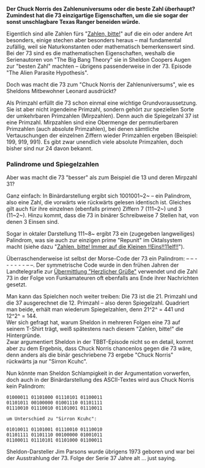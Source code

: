 **Der Chuck Norris des Zahlenuniversums oder die beste Zahl überhaupt? Zumindest hat die 73 einzigartige Eigenschaften, um die sie sogar der sonst unschlagbare Texas Ranger beneiden würde.**

Eigentlich sind alle Zahlen fürs "[Zahlen, bitte!](https://www.heise.de/thema/Zahlen-bitte%21)" auf die ein oder andere Art besonders, einige stechen aber besonders heraus – mal fundamental zufällig, weil sie Naturkonstanten oder mathematisch bemerkenswert sind. Bei der 73 sind es die mathematischen Eigenschaften, weshalb die Serienautoren von "The Big Bang Theory" sie in Sheldon Coopers Augen zur "besten Zahl" machten – übrigens passenderweise in der 73. Episode "The Alien Parasite Hypothesis".

Doch was macht die 73 zum "Chuck Norris der Zahlenuniversums", wie es Sheldons Mitbewohner Leonard ausdrückt?

Als Primzahl erfüllt die 73 schon einmal eine wichtige Grundvoraussetzung. Sie ist aber nicht irgendeine Primzahl, sondern gehört zur speziellen Sorte der umkehrbaren Primzahlen (Mirpzahlen). Denn auch die Spiegelzahl 37 ist eine Primzahl. Mirpzahlen sind eine Obermenge der permutierbaren Primzahlen (auch absolute Primzahlen), bei denen sämtliche Vertauschungen der einzelnen Ziffern wieder Primzahlen ergeben (Beispiel: 199, 919, 991). Es gibt zwar unendlich viele absolute Primzahlen, doch bisher sind nur 24 davon bekannt.

### Palindrome und Spiegelzahlen

Aber was macht die 73 "besser" als zum Beispiel die 13 und deren Mirpzahl 31?

Ganz einfach: In Binärdarstellung ergibt sich 1001001~2~ – ein Palindrom, also eine Zahl, die vorwärts wie rückwärts gelesen identisch ist. Gleiches gilt auch für ihre einzelnen (ebenfalls primen) Ziffern 7 (111~2~) und 3 (11~2~). Hinzu kommt, dass die 73 in binärer Schreibweise 7 Stellen hat, von denen 3 Einsen sind.

Sogar in oktaler Darstellung 111~8~ ergibt 73 ein (zugegeben langweiliges) Palindrom, was sie auch zur einzigen prime "Repunit" im Oktalsystem macht (siehe dazu "[Zahlen, bitte! Immer auf die Kleinen !!Eins!!11elf!!](https://www.heise.de/newsticker/meldung/Zahlen-bitte-Immer-auf-die-Kleinen-Eins-11elf-3757449.html)").

Überraschenderweise ist selbst der Morse-Code der 73 ein Palindrom: – – - - - - - - – –. Der symmetrische Code wurde in den frühen Jahren der Landtelegrafie zur [Übermittlung "Herzlicher Grüße"](http://www.seefunknetz.de/73.htm) verwendet und die Zahl 73 in der Folge von Funkamateuren oft ebenfalls ans Ende ihrer Nachrichten gesetzt.

Man kann das Spielchen noch weiter treiben: Die 73 ist die 21. Primzahl und die 37 ausgerechnet die 12. Primzahl – also deren Spiegelzahl. Quadriert man beide, erhält man wiederum Spiegelzahlen, denn 21^2^ = 441 und 12^2^ = 144.  
Wer sich gefragt hat, warum Sheldon in mehreren Folgen eine 73 auf seinem T-Shirt trägt, weiß spätestens nach diesem "Zahlen, bitte!" die Hintergründe.    
Zwar argumentiert Sheldon in der TBBT-Episode nicht so en detail, kommt aber zu dem Ergebnis, dass Chuck Norris chancenlos gegen die 73 wäre, denn anders als die binär geschriebene 73 ergebe "Chuck Norris" rückwärts ja nur "Sirron Kcuhc".

Nun könnte man Sheldon Schlampigkeit in der Argumentation vorwerfen, doch auch in der Binärdarstellung des ASCII-Textes wird aus Chuck Norris kein Palindrom:

``` rte__tx--listing
01000011 01101000 01110101 01100011
01101011 00100000 01001110 01101111 
01110010 01110010 01101001 01110011 
```

``` rte__tx--listing
um Unterschied zu "Sirron Kcuhc":
```

``` rte__tx--listing
01010011 01101001 01110010 01110010
01101111 01101110 00100000 01001011 
01100011 01110101 01101000 01100011 
```

Sheldon-Darsteller Jim Parsons wurde übrigens 1973 geboren und war bei der Ausstrahlung der 73. Folge der Serie 37 Jahre alt ... just saying.